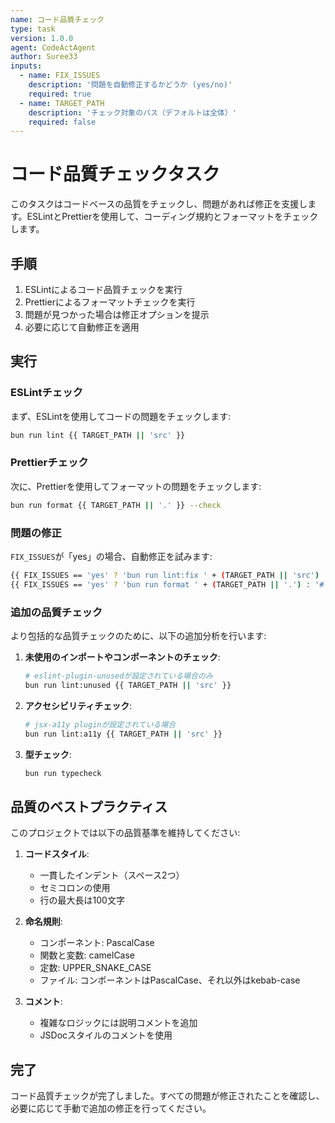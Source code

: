 ```yaml
---
name: コード品質チェック
type: task
version: 1.0.0
agent: CodeActAgent
author: Suree33
inputs:
  - name: FIX_ISSUES
    description: '問題を自動修正するかどうか (yes/no)'
    required: true
  - name: TARGET_PATH
    description: 'チェック対象のパス（デフォルトは全体）'
    required: false
---
```


# コード品質チェックタスク

このタスクはコードベースの品質をチェックし、問題があれば修正を支援します。ESLintとPrettierを使用して、コーディング規約とフォーマットをチェックします。

## 手順

1. ESLintによるコード品質チェックを実行
2. Prettierによるフォーマットチェックを実行
3. 問題が見つかった場合は修正オプションを提示
4. 必要に応じて自動修正を適用

## 実行

### ESLintチェック

まず、ESLintを使用してコードの問題をチェックします:

```bash
bun run lint {{ TARGET_PATH || 'src' }}
```

### Prettierチェック

次に、Prettierを使用してフォーマットの問題をチェックします:

```bash
bun run format {{ TARGET_PATH || '.' }} --check
```

### 問題の修正

`FIX_ISSUES`が「yes」の場合、自動修正を試みます:

```bash
{{ FIX_ISSUES == 'yes' ? 'bun run lint:fix ' + (TARGET_PATH || 'src') : '# 自動修正はスキップされました' }}
{{ FIX_ISSUES == 'yes' ? 'bun run format ' + (TARGET_PATH || '.') : '# フォーマットはスキップされました' }}
```

### 追加の品質チェック

より包括的な品質チェックのために、以下の追加分析を行います:

1. **未使用のインポートやコンポーネントのチェック**:

   ```bash
   # eslint-plugin-unusedが設定されている場合のみ
   bun run lint:unused {{ TARGET_PATH || 'src' }}
   ```

2. **アクセシビリティチェック**:

   ```bash
   # jsx-a11y pluginが設定されている場合
   bun run lint:a11y {{ TARGET_PATH || 'src' }}
   ```

3. **型チェック**:

   ```bash
   bun run typecheck
   ```

## 品質のベストプラクティス

このプロジェクトでは以下の品質基準を維持してください:

1. **コードスタイル**:

   - 一貫したインデント（スペース2つ）
   - セミコロンの使用
   - 行の最大長は100文字

2. **命名規則**:

   - コンポーネント: PascalCase
   - 関数と変数: camelCase
   - 定数: UPPER_SNAKE_CASE
   - ファイル: コンポーネントはPascalCase、それ以外はkebab-case

3. **コメント**:
   - 複雑なロジックには説明コメントを追加
   - JSDocスタイルのコメントを使用

## 完了

コード品質チェックが完了しました。すべての問題が修正されたことを確認し、必要に応じて手動で追加の修正を行ってください。
